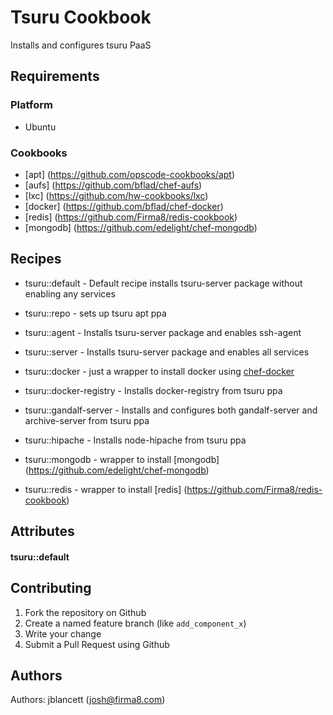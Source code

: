 Tsuru Cookbook
==============
Installs and configures tsuru PaaS

Requirements
------------
### Platform
* Ubuntu

### Cookbooks
* [apt] (https://github.com/opscode-cookbooks/apt)
* [aufs] (https://github.com/bflad/chef-aufs)
* [lxc] (https://github.com/hw-cookbooks/lxc)
* [docker] (https://github.com/bflad/chef-docker)
* [redis] (https://github.com/Firma8/redis-cookbook)
* [mongodb] (https://github.com/edelight/chef-mongodb)

Recipes
-----
* tsuru::default - Default recipe installs tsuru-server package without enabling any services

* tsuru::repo - sets up tsuru apt ppa

* tsuru::agent - Installs tsuru-server package and enables ssh-agent

* tsuru::server - Installs tsuru-server package and enables all services

* tsuru::docker - just a wrapper to install docker using [chef-docker](https://github.com/bflad/chef-docker)

* tsuru::docker-registry - Installs docker-registry from tsuru ppa

* tsuru::gandalf-server - Installs and configures both gandalf-server and archive-server from tsuru ppa

* tsuru::hipache - Installs node-hipache from tsuru ppa

* tsuru::mongodb - wrapper to install [mongodb] (https://github.com/edelight/chef-mongodb)

* tsuru::redis - wrapper to install [redis] (https://github.com/Firma8/redis-cookbook)


Attributes
----------
#### tsuru::default


Contributing
------------
1. Fork the repository on Github
2. Create a named feature branch (like `add_component_x`)
3. Write your change
4. Submit a Pull Request using Github

Authors
-------------------
Authors: jblancett (josh@firma8.com)
